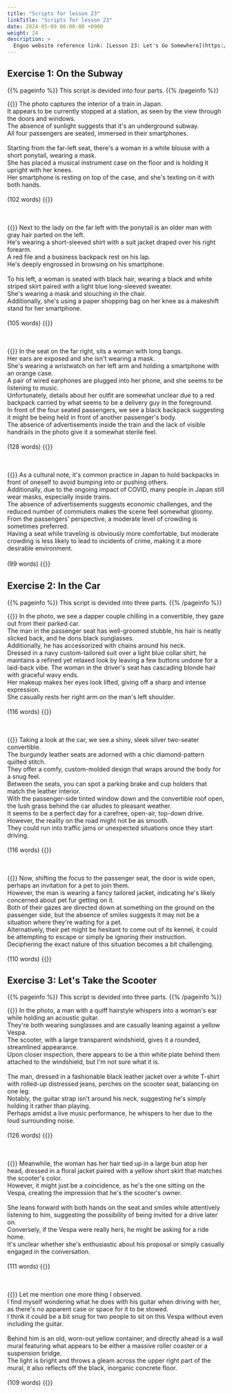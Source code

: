```yaml
---
title: "Scripts for lesson 23"
linkTitle: "Scripts for lesson 23"
date: 2024-05-09 06:00:00 +0900
weight: 24
description: >
  Engoo website reference link: [Lesson 23: Let's Go Somewhere](https://engoo.com/app/lessons/describing-pictures-intermediate-describing-pictures-lets-go-somewhere/RptV8k6eEee3f0f8L1iQZQ?category_id=P_HriMOnEeifo0O-yMP42w&course_id=ZZasjsOnEeiHZVOMC0VfdA)
---
```


## Exercise 1: On the Subway

{{% pageinfo %}}
This script is devided into four parts.
{{% /pageinfo %}}

{{<card header="**1st script**">}}
The photo captures the interior of a train in Japan.<br/>
It appears to be currently stopped at a station, as seen by the view through the doors and windows. <br/>
The absence of sunlight suggests that it's an underground subway. <br/>
All four passengers are seated, immersed in their smartphones.<br/>
<br/>
Starting from the far-left seat, there's a woman in a white blouse with a short ponytail, wearing a mask. <br/>
She has placed a musical instrument case on the floor and is holding it upright with her knees. <br/>
Her smartphone is resting on top of the case, and she's texting on it with both hands.<br/>
<br/>
(102 words)
{{</card>}}

　

{{<card header="**2nd script**">}}
Next to the lady on the far left with the ponytail is an older man with gray hair parted on the left. <br/>
He's wearing a short-sleeved shirt with a suit jacket draped over his right forearm. <br/>
A red file and a business backpack rest on his lap.<br/>
He's deeply engrossed in browsing on his smartphone.<br/>
<br/>
To his left, a woman is seated with black hair, wearing a black and white striped skirt paired with a light blue long-sleeved sweater. <br/>
She's wearing a mask and slouching in the chair. <br/>
Additionally, she's using a paper shopping bag on her knee as a makeshift stand for her smartphone.<br/>
<br/>
(105 words)
{{</card>}}

　

{{<card header="**3rd script**">}}
In the seat on the far right, sits a woman with long bangs. <br/>
Her ears are exposed and she isn't wearing a mask.<br/>
She's wearing a wristwatch on her left arm and holding a smartphone with an orange case.<br/>
A pair of wired earphones are plugged into her phone, and she seems to be listening to music.<br/>
Unfortunately, details about her outfit are somewhat unclear due to a red backpack carried by what seems to be a delivery guy in the foreground. <br/>
In front of the four seated passengers, we see a black backpack suggesting it might be being held in front of another passenger's body. <br/>
The absence of advertisements inside the train and the lack of visible handrails in the photo give it a somewhat sterile feel.<br/>
<br/>
(128 words)
{{</card>}}

　

{{<card header="**4th script**">}}
As a cultural note, it's common practice in Japan to hold backpacks in front of oneself to avoid bumping into or pushing others. <br/>
Additionally, due to the ongoing impact of COVID, many people in Japan still wear masks, especially inside trains. <br/>
The absence of advertisements suggests economic challenges, and the reduced number of commuters makes the scene feel somewhat gloomy. <br/>
From the passengers' perspective, a moderate level of crowding is sometimes preferred. <br/>
Having a seat while traveling is obviously more comfortable, but moderate crowding is less likely to lead to incidents of crime, making it a more desirable environment.<br/>
<br/>
(99 words)
{{</card>}}
　

## Exercise 2: In the Car

{{% pageinfo %}}
This script is devided into three parts.
{{% /pageinfo %}}

{{<card header="**1st script**">}}
In the photo, we see a dapper couple chilling in a convertible, they gaze out from their parked car. <br/>
The man in the passenger seat has well-groomed stubble, his hair is neatly slicked back, and he dons black sunglasses. <br/>
Additionally, he has accessorized with chains around his neck. <br/>
Dressed in a navy custom-tailored suit over a light blue collar shirt, he maintains a refined yet relaxed look by leaving a few buttons undone for a laid-back vibe. 
The woman in the driver's seat has cascading blonde hair with graceful wavy ends. <br/>
Her makeup makes her eyes look lifted, giving off a sharp and intense expression. <br/>
She casually rests her right arm on the man's left shoulder.<br/>
<br/>
(116 words)
{{</card>}}

　

{{<card header="**2nd script**">}}
Taking a look at the car, we see a shiny, sleek silver two-seater convertible. <br/>
The burgundy leather seats are adorned with a chic diamond-pattern quilted stitch. <br/>
They offer a comfy, custom-molded design that wraps around the body for a snug feel. <br/>
Between the seats, you can spot a parking brake and cup holders that match the leather interior. <br/>
With the passenger-side tinted window down and the convertible roof open, the lush grass behind the car alludes to pleasant weather. <br/>
It seems to be a perfect day for a carefree, open-air, top-down drive. <br/>
However, the reality on the road might not be as smooth. <br/>
They could run into traffic jams or unexpected situations once they start driving.<br/>
<br/>
(116 words)
{{</card>}}

　

{{<card header="**3rd script**">}}
Now, shifting the focus to the passenger seat, the door is wide open, perhaps an invitation for a pet to join them. <br/>
However, the man is wearing a fancy tailored jacket, indicating he's likely concerned about pet fur getting on it. <br/>
Both of their gazes are directed down at something on the ground on the passenger side, but the absence of smiles suggests it may not be a situation where they're waiting for a pet. <br/>
Alternatively, their pet might be hesitant to come out of its kennel, it could be attempting to escape or simply be ignoring their instruction. <br/>
Deciphering the exact nature of this situation becomes a bit challenging.<br/>
<br/>
(110 words)
{{</card>}}

## Exercise 3: Let's Take the Scooter

{{% pageinfo %}}
This script is devided into three parts.
{{% /pageinfo %}}

{{<card header="**1st script**">}}
In the photo, a man with a quiff hairstyle whispers into a woman's ear while holding an acoustic guitar. <br/>
They're both wearing sunglasses and are casually leaning against a yellow Vespa.<br/>
The scooter, with a large transparent windshield, gives it a rounded, streamlined appearance. <br/>
Upon closer inspection, there appears to be a thin white plate behind them attached to the windshield, but I'm not sure what it is.<br/>
<br/>
The man, dressed in a fashionable black leather jacket over a white T-shirt with rolled-up distressed jeans, perches on the scooter seat, balancing on one leg. <br/>
Notably, the guitar strap isn't around his neck, suggesting he's simply holding it rather than playing. <br/>
Perhaps amidst a live music performance, he whispers to her due to the loud surrounding noise.<br/>
<br/>
(126 words)
{{</card>}}

　

{{<card header="**2nd script**">}}
Meanwhile, the woman has her hair tied up in a large bun atop her head, dressed in a floral jacket paired with a yellow short skirt that matches the scooter's color. <br/>
However, it might just be a coincidence, as he's the one sitting on the Vespa, creating the impression that he's the scooter's owner.<br/>
<br/>
She leans forward with both hands on the seat and smiles while attentively listening to him, suggesting the possibility of being invited for a drive later on. <br/>
Conversely, if the Vespa were really hers, he might be asking for a ride home.<br/>
It's unclear whether she's enthusiastic about his proposal or simply casually engaged in the conversation. <br/>
<br/>
(111 words)
{{</card>}}

　

{{<card header="**3rd script**">}}
Let me mention one more thing I observed. <br/>
I find myself wondering what he does with his guitar when driving with her, as there's no apparent case or space for it to be stowed. <br/>
I think it could be a bit snug for two people to sit on this Vespa without even including the guitar.<br/>
<br/>
Behind him is an old, worn-out yellow container, and directly ahead is a wall mural featuring what appears to be either a massive roller coaster or a suspension bridge. <br/>
The light is bright and throws a gleam across the upper right part of the mural, it also reflects off the black, inorganic concrete floor.<br/>
<br/>
(109 words)
{{</card>}}
